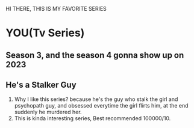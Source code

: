 HI THERE, THIS IS MY FAVORITE SERIES
# YOU(Tv Series)
## Season 3, and the season 4 gonna show up on 2023
## He's a Stalker Guy
1. Why I like this series? because he's the guy who stalk the girl and psychopath guy, and obsessed everytime the girl flirts him, at the end suddenly he murdered her.
2. This is kinda interesting series, Best recommended 100000/10.
